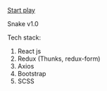 <a href="https://aleksey-10.github.io/snake">Start play</a>

Snake v1.0

Tech stack:

1. React js
2. Redux (Thunks, redux-form)
3. Axios
4. Bootstrap
5. SCSS
